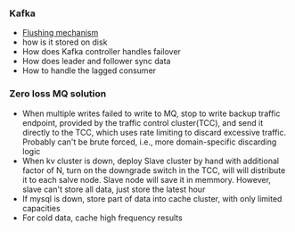 ### Kafka

* [Flushing mechanism](http://george24601.github.io/2019/03/13/innodb-kafka-flushing.html)
* how is it stored on disk
* How does Kafka controller handles failover
* How does leader and follower sync data
* How to handle the lagged consumer

### Zero loss MQ solution
* When multiple writes failed to write to MQ, stop to write backup traffic endpoint, provided by the traffic control cluster(TCC), and send it directly to the TCC, which uses rate limiting to discard excessive traffic. Probably can't be brute forced, i.e., more domain-specific discarding logic  
* When kv cluster is down, deploy Slave cluster by hand with additional factor of N, turn on the downgrade switch in the TCC, will will distribute it to each salve node. Slave node will save it in memmory. However, slave can't store all data, just store the latest hour
* If mysql is down, store part of data into cache cluster, with only limited capacities 
* For cold data, cache high frequency results
